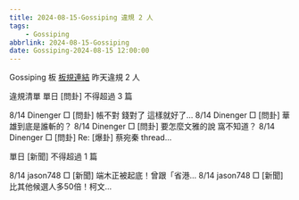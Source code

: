 ```yaml
---
title: 2024-08-15-Gossiping 違規 2 人
tags:
    - Gossiping
abbrlink: 2024-08-15-Gossiping
date: Gossiping-2024-08-15 12:00:00
---
```

Gossiping 板 [板規連結](https://www.ptt.cc/bbs/Gossiping/M.1637425085.A.07D.html)
昨天違規 2 人
<!-- more -->

違規清單
單日 [問卦] 不得超過 3 篇

8/14 Dinenger □ [問卦] 帳不對 錢對了 這樣就好了…
8/14 Dinenger □ [問卦] 華雄到底是誰斬的？
8/14 Dinenger □ [問卦] 要怎麼文雅的說 窩不知道？
8/14 Dinenger □ [問卦] Re: [爆卦] 蔡宛秦 thread…

單日 [新聞] 不得超過 1 篇

8/14 jason748 □ [新聞] 端木正被起底！曾跟「省港…
8/14 jason748 □ [新聞] 比其他候選人多50倍！柯文…